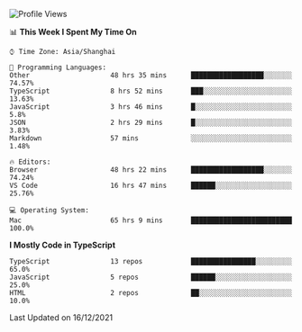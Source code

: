 <!--START_SECTION:waka-->
![Profile Views](http://img.shields.io/badge/Profile%20Views-6-blue)

📊 **This Week I Spent My Time On** 

```text
⌚︎ Time Zone: Asia/Shanghai

💬 Programming Languages: 
Other                    48 hrs 35 mins      ██████████████████░░░░░░░   74.57% 
TypeScript               8 hrs 52 mins       ███░░░░░░░░░░░░░░░░░░░░░░   13.63% 
JavaScript               3 hrs 46 mins       █░░░░░░░░░░░░░░░░░░░░░░░░   5.8% 
JSON                     2 hrs 29 mins       █░░░░░░░░░░░░░░░░░░░░░░░░   3.83% 
Markdown                 57 mins             ░░░░░░░░░░░░░░░░░░░░░░░░░   1.48%

🔥 Editors: 
Browser                  48 hrs 22 mins      ██████████████████░░░░░░░   74.24% 
VS Code                  16 hrs 47 mins      ██████░░░░░░░░░░░░░░░░░░░   25.76%

💻 Operating System: 
Mac                      65 hrs 9 mins       █████████████████████████   100.0%

```

**I Mostly Code in TypeScript** 

```text
TypeScript               13 repos            ████████████████░░░░░░░░░   65.0% 
JavaScript               5 repos             ██████░░░░░░░░░░░░░░░░░░░   25.0% 
HTML                     2 repos             ██░░░░░░░░░░░░░░░░░░░░░░░   10.0%

```



 Last Updated on 16/12/2021
<!--END_SECTION:waka-->
